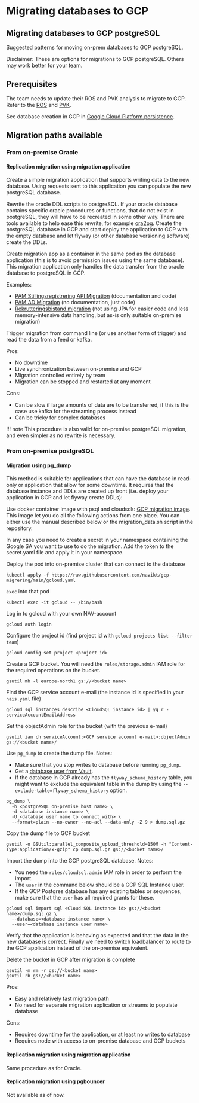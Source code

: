 # Migrating databases to GCP

## Migrating databases to GCP postgreSQL

Suggested patterns for moving on-prem databases to GCP postgreSQL.

Disclaimer: These are options for migrations to GCP postgreSQL. Others may work better for your team.

## Prerequisites

The team needs to update their ROS and PVK analysis to migrate to GCP. Refer to the [ROS](../reference/legal/app-ros.md) and [PVK](../reference/legal/app-pvk.md).

See database creation in GCP in [Google Cloud Platform persistence](../persistence/postgres.md).

## Migration paths available

### From on-premise Oracle

#### Replication migration using migration application

Create a simple migration application that supports writing data to the new database. Using requests sent to this application you can populate the new postgreSQL database.

Rewrite the oracle DDL scripts to postgreSQL. If your oracle database contains specific oracle procedures or functions, that do not exist in postgreSQL, they will have to be recreated in some other way. There are tools available to help ease this rewrite, for example [ora2pg](http://ora2pg.darold.net/start.html). Create the postgreSQL database in GCP and start deploy the application to GCP with the empty database and let flyway \(or other database versioning software\) create the DDLs.

Create migration app as a container in the same pod as the database application \(this is to avoid permission issues using the same database\). This migration application only handles the data transfer from the oracle database to postgreSQL in GCP.

Examples:

* [PAM Stillingsregistrering API Migration](https://github.com/navikt/pam-stillingsregistrering-api-migration/#pam-stillingsregistrering-api-migration) (documentation and code)
* [PAM AD Migration](https://github.com/navikt/pam-ad-migration) (no documentation, just code)
* [Rekrutteringsbistand migration](https://github.com/navikt/rekrutteringsbistand-kandidat-api-migrering)  (not using JPA for easier code and less memory-intensive data handling, but as-is only suitable on-premise migration)

Trigger migration from command line \(or use another form of trigger\) and read the data from a feed or kafka.

Pros:

* No downtime
* Live synchronization between on-premise and GCP
* Migration controlled entirely by team
* Migration can be stopped and restarted at any moment

Cons:

* Can be slow if large amounts of data are to be transferred, if this is the case use kafka for the streaming process instead
* Can be tricky for complex databases

!!! note
    This procedure is also valid for on-premise postgreSQL migration, and even simpler as no rewrite is necessary.

### From on-premise postgreSQL

#### Migration using pg\_dump

This method is suitable for applications that can have the database in read-only or application that allow for some downtime. It requires that the database instance and DDLs are created up front \(i.e. deploy your application in GCP and let flyway create DDLs\):

Use docker container image with psql and cloudsdk: [GCP migration image](https://github.com/navikt/gcp-migrering). This image let you do all the following actions from one place. You can either use the manual described below or the migration_data.sh script in the repository.

In any case you need to create a secret in your namespace containing the Google SA you want to use to do the migration. Add the token to the secret.yaml file and apply it in your namespace.

Deploy the pod into on-premise cluster that can connect to the database

```shell
kubectl apply -f https://raw.githubusercontent.com/navikt/gcp-migrering/main/gcloud.yaml
```

`exec` into that pod

```shell
kubectl exec -it gcloud -- /bin/bash
```

Log in to gcloud with your own NAV-account

```shell
gcloud auth login
```

Configure the project id \(find project id with `gcloud projects list --filter team`\)

```shell
gcloud config set project <project id>
```

Create a GCP bucket. You will need the `roles/storage.admin` IAM role for the required operations on the bucket.

```shell
gsutil mb -l europe-north1 gs://<bucket name>
```

Find the GCP service account e-mail \(the instance id is specified in your `nais.yaml` file\)

```shell
gcloud sql instances describe <CloudSQL instance id> | yq r - serviceAccountEmailAddress
```

Set the objectAdmin role for the bucket \(with the previous e-mail\)

```shell
gsutil iam ch serviceAccount:<GCP service account e-mail>:objectAdmin gs://<bucket name>/
```

Use `pg_dump` to create the dump file. Notes:

- Make sure that you stop writes to database before running `pg_dump`.
- Get a [database user from Vault](https://github.com/navikt/utvikling/blob/main/docs/teknisk/Vault.md#--hente-ut-postgresql-credentials-til-en-utvikler).
- If the database in GCP already has the `flyway_schema_history` table, 
  you might want to exclude the equivalent table in the dump by using the `--exclude-table=flyway_schema_history` option.

```shell
pg_dump \
  -h <postgreSQL on-premise host name> \
  -d <database instance name> \
  -U <database user name to connect with> \
  --format=plain --no-owner --no-acl --data-only -Z 9 > dump.sql.gz
```

Copy the dump file to GCP bucket

```shell
gsutil -o GSUtil:parallel_composite_upload_threshold=150M -h "Content-Type:application/x-gzip" cp dump.sql.gz gs://<bucket name>/
```

Import the dump into the GCP postgreSQL database. Notes:

- You need the `roles/cloudsql.admin` IAM role in order to perform the import.
- The `user` in the command below should be a GCP SQL Instance user.
- If the GCP Postgres database has any existing tables or sequences, make sure that the `user` has all required grants for these.

```shell
gcloud sql import sql <Cloud SQL instance id> gs://<bucket name>/dump.sql.gz \
  --database=<database instance name> \
  --user=<database instance user name>
```

Verify that the application is behaving as expected and that the data in the new database is correct. Finally we need to switch loadbalancer to route to the GCP application instead of the on-premise equivalent.

Delete the bucket in GCP after migration is complete

```shell
gsutil -m rm -r gs://<bucket name>
gsutil rb gs://<bucket name>
```

Pros:

* Easy and relatively fast migration path
* No need for separate migration application or streams to populate database

Cons:

* Requires downtime for the application, or at least no writes to database
* Requires node with access to on-premise database and GCP buckets

#### Replication migration using migration application

Same procedure as for Oracle.

#### Replication migration using pgbouncer

Not available as of now.

